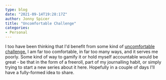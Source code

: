 ```yaml
---
type: blog
date: "2021-09-14T19:28:17Z"
author: Jonny Spicer
title: "Uncomfortable Challenge"
categories:
- Personal
---
```

I too have been thinking that I'd benefit from some kind of [uncomfortable challenge.](https://tedslocum.com/daily/2021/09/13/Uncomfortable-Challenge) I am far too comfortable, in far too many ways, and it serves me poorly. Some kind of way to gamify it or hold myself
accountable would be great - be that in the form of a freeroll, part of my journalling habit, or simply trying to start a new series about it here. Hopefully in a couple of days I'll have a fully-formed idea to share.
